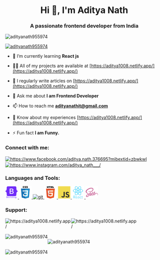<h1 align="center">Hi 👋, I'm Aditya Nath</h1>
<h3 align="center">A passionate frontend developer from India</h3>

<p align="left"> <img src="https://komarev.com/ghpvc/?username=adityanath955974&label=Profile%20views&color=0e75b6&style=flat" alt="adityanath955974" /> </p>

<p align="left"> <a href="https://github.com/ryo-ma/github-profile-trophy"><img src="https://github-profile-trophy.vercel.app/?username=adityanath955974" alt="adityanath955974" /></a> </p>

- 🌱 I’m currently learning **React js**

- 👨‍💻 All of my projects are available at [https://aditya1008.netlify.app/](https://aditya1008.netlify.app/)

- 📝 I regularly write articles on [https://aditya1008.netlify.app/](https://aditya1008.netlify.app/)

- 💬 Ask me about **I am Frontend Developer**

- 📫 How to reach me **adityanathit@gmail.com**

- 📄 Know about my experiences [https://aditya1008.netlify.app/](https://aditya1008.netlify.app/)

- ⚡ Fun fact **I am Funny.**

<h3 align="left">Connect with me:</h3>
<p align="left">
<a href="https://fb.com/https://www.facebook.com/aditya.nath.376695?mibextid=zbwkwl" target="blank"><img align="center" src="https://raw.githubusercontent.com/rahuldkjain/github-profile-readme-generator/master/src/images/icons/Social/facebook.svg" alt="https://www.facebook.com/aditya.nath.376695?mibextid=zbwkwl" height="30" width="40" /></a>
<a href="https://instagram.com/https://www.instagram.com/aditya_nath___/" target="blank"><img align="center" src="https://raw.githubusercontent.com/rahuldkjain/github-profile-readme-generator/master/src/images/icons/Social/instagram.svg" alt="https://www.instagram.com/aditya_nath___/" height="30" width="40" /></a>
</p>

<h3 align="left">Languages and Tools:</h3>
<p align="left"> <a href="https://getbootstrap.com" target="_blank" rel="noreferrer"> <img src="https://raw.githubusercontent.com/devicons/devicon/master/icons/bootstrap/bootstrap-plain-wordmark.svg" alt="bootstrap" width="40" height="40"/> </a> <a href="https://www.w3schools.com/css/" target="_blank" rel="noreferrer"> <img src="https://raw.githubusercontent.com/devicons/devicon/master/icons/css3/css3-original-wordmark.svg" alt="css3" width="40" height="40"/> </a> <a href="https://git-scm.com/" target="_blank" rel="noreferrer"> <img src="https://www.vectorlogo.zone/logos/git-scm/git-scm-icon.svg" alt="git" width="40" height="40"/> </a> <a href="https://www.w3.org/html/" target="_blank" rel="noreferrer"> <img src="https://raw.githubusercontent.com/devicons/devicon/master/icons/html5/html5-original-wordmark.svg" alt="html5" width="40" height="40"/> </a> <a href="https://developer.mozilla.org/en-US/docs/Web/JavaScript" target="_blank" rel="noreferrer"> <img src="https://raw.githubusercontent.com/devicons/devicon/master/icons/javascript/javascript-original.svg" alt="javascript" width="40" height="40"/> </a> <a href="https://reactjs.org/" target="_blank" rel="noreferrer"> <img src="https://raw.githubusercontent.com/devicons/devicon/master/icons/react/react-original-wordmark.svg" alt="react" width="40" height="40"/> </a> <a href="https://sass-lang.com" target="_blank" rel="noreferrer"> <img src="https://raw.githubusercontent.com/devicons/devicon/master/icons/sass/sass-original.svg" alt="sass" width="40" height="40"/> </a> </p>

<h3 align="left">Support:</h3>
<p><a href="https://www.buymeacoffee.com/https://aditya1008.netlify.app/"> <img align="left" src="https://cdn.buymeacoffee.com/buttons/v2/default-yellow.png" height="50" width="210" alt="https://aditya1008.netlify.app/" /></a><a href="https://ko-fi.com/https://aditya1008.netlify.app/"> <img align="left" src="https://cdn.ko-fi.com/cdn/kofi3.png?v=3" height="50" width="210" alt="https://aditya1008.netlify.app/" /></a></p><br><br>

<p><img align="left" src="https://github-readme-stats.vercel.app/api/top-langs?username=adityanath955974&show_icons=true&locale=en&layout=compact" alt="adityanath955974" /></p>

<p>&nbsp;<img align="center" src="https://github-readme-stats.vercel.app/api?username=adityanath955974&show_icons=true&locale=en" alt="adityanath955974" /></p>

<p><img align="center" src="https://github-readme-streak-stats.herokuapp.com/?user=adityanath955974&" alt="adityanath955974" /></p>
